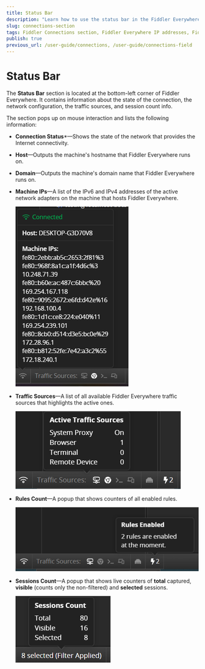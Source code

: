 ```yaml
---
title: Status Bar
description: "Learn how to use the status bar in the Fiddler Everywhere web-debugging HTTP-proxy client."
slug: connections-section
tags: Fiddler Connections section, Fiddler Everywhere IP addresses, Fiddler Everywhere active network
publish: true
previous_url: /user-guide/connections, /user-guide/connections-field
---
```


# Status Bar

The **Status Bar** section is located at the bottom-left corner of Fiddler Everywhere. It contains information about the state of the connection, the network configuration, the traffic sources, and session count info.

The section pops up on mouse interaction and lists the following information:

- **Connection Status***&mdash;Shows the state of the network that provides the Internet connectivity.

- **Host**&mdash;Outputs the machine's hostname that Fiddler Everywhere runs on.

- **Domain**&mdash;Outputs the machine's domain name that Fiddler Everywhere runs on.

- **Machine IPs**&mdash;A list of the IPv6 and IPv4 addresses of the active network adapters on the machine that hosts Fiddler Everywhere.

    ![The connection status section](../images/status-bar/connection-details.png)

- **Traffic Sources**&mdash;A list of all available Fiddler Everywhere traffic sources that highlights the active ones.

    ![The connection status section](../images/status-bar/traffic-sources.png)

- **Rules Count**&mdash;A popup that shows counters of all enabled rules.

    ![The rules count section](../images/status-bar/rules-count.png)

- **Sessions Count**&mdash;A popup that shows live counters of **total** captured, **visible** (counts only the non-filtered) and **selected** sessions.

    ![The sessions count section](../images/status-bar/sessions-count.png)
